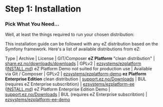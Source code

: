 

# Step 1: Installation


### Pick What You Need...

Well, at least the things required to run your chosen distribution:


This installation guide can be followed with any eZ distribution based on the Symfony framework. Here's a list of available distributions from eZ:

  Type | Archive | License | GIT/Composer
  **eZ Platform** "clean distribution" | [share.ez.no/downloads/downloads](share.ez.no/downloads/downloads) | GPLv2 | [ezsystems/ezplatform](https://github.com/ezsystems/ezplatform) ([INSTALL.md](https://github.com/ezsystems/ezplatform/blob/master/INSTALL.md))
  eZ Platform Demo not suited for production use | Available via Git / Composer | GPLv2 | [ezsystems/ezplatform-demo](https://github.com/ezsystems/ezplatform-demo)
  **ez Platform Enterprise Edition** clean distribution | [support.ez.no/Downloads](https://support.ez.no/Downloads) | BUL (requires eZ Enterprise subscribtion) | [ezsystems/ezplatform-ee](https://github.com/ezsystems/ezplatform-ee) ([INSTALL.md](https://github.com/ezsystems/ezstudio/blob/master/INSTALL.md))
  eZ Platform Enterprise Edition Demo | [support.ez.no/Downloads](https://support.ez.no/Downloads) | BUL (requires eZ Enterprise subscribtion) | [ezsystems/ezplatform-ee-demo](https://github.com/ezsystems/ezplatform-ee-demo)





 
